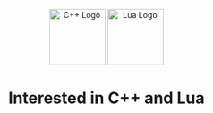 <p align="center">
  <img src="https://upload.wikimedia.org/wikipedia/commons/1/18/C_Programming_Language.svg" alt="C++ Logo" width="100" />
  <img src="https://upload.wikimedia.org/wikipedia/commons/3/3a/Lua-Logo.svg" alt="Lua Logo" width="100" />
</p>

<p align="center">
  <h1 align="center"> Interested in C++ and Lua </h1>
</p>
